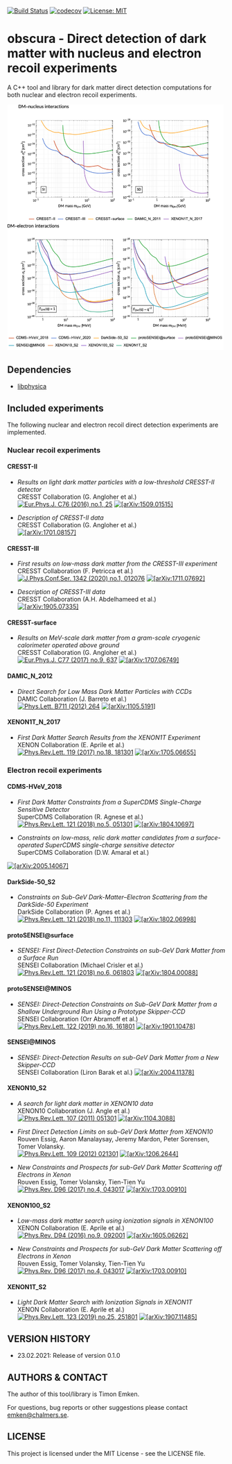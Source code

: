[![Build Status](https://github.com/temken/obscura/workflows/Build%20Status/badge.svg)](https://github.com/temken/obscura/actions)
[![codecov](https://codecov.io/gh/temken/obscura/branch/master/graph/badge.svg)](https://codecov.io/gh/temken/obscura)
[![License: MIT](https://img.shields.io/badge/License-MIT-blue.svg)](https://opensource.org/licenses/MIT)

# obscura - Direct detection of dark matter with nucleus and electron recoil experiments

A C++ tool and library for dark matter direct detection computations for both nuclear and electron recoil experiments.

<img src="results/obscura_DD_Constraints.png" width="500">

## Dependencies

- [libphysica](https://github.com/temken/libphysica)

## Included experiments

The following nuclear and electron recoil direct detection experiments are implemented.

### Nuclear recoil experiments

#### CRESST-II

- *Results on light dark matter particles with a low-threshold CRESST-II detector*  
CRESST Collaboration (G. Angloher et al.)  
[![Eur.Phys.J. C76 (2016) no.1, 25](https://img.shields.io/badge/Eur.Phys.J.-C76(2016)no.1,25-255773.svg)](https://link.springer.com/article/10.1140/epjc/s10052-016-3877-3)
[![[arXiv:1509.01515]](https://img.shields.io/badge/arXiv-1509.01515-B31B1B.svg)](https://arxiv.org/abs/1509.01515)

- *Description of CRESST-II data*  
CRESST Collaboration (G. Angloher et al.)  
[![[arXiv:1701.08157]](https://img.shields.io/badge/arXiv-1701.08157-B31B1B.svg)](https://arxiv.org/abs/1701.08157)

#### CRESST-III

- *First results on low-mass dark matter from the CRESST-III experiment*  
CRESST Collaboration (F. Petricca et al.)  
[![J.Phys.Conf.Ser. 1342 (2020) no.1, 012076](https://img.shields.io/badge/J.Phys.Conf.Ser.-1342(2020)no.1,012076-255773.svg)](https://iopscience.iop.org/article/10.1088/1742-6596/1342/1/012076)
[![[arXiv:1711.07692]](https://img.shields.io/badge/arXiv-1711.07692-B31B1B.svg)](https://arxiv.org/abs/1711.07692)

- *Description of CRESST-III data*  
CRESST Collaboration (A.H. Abdelhameed et al.)  
[![[arXiv:1905.07335]](https://img.shields.io/badge/arXiv-1905.07335-B31B1B.svg)](https://arxiv.org/abs/1905.07335)

#### CRESST-surface

- *Results on MeV-scale dark matter from a gram-scale cryogenic calorimeter operated above ground*  
CRESST Collaboration (G. Angloher et al.)  
[![Eur.Phys.J. C77 (2017) no.9, 637](https://img.shields.io/badge/Eur.Phys.J.-C77(2017)no.9,637-255773.svg)](https://link.springer.com/article/10.1140%2Fepjc%2Fs10052-017-5223-9)
[![[arXiv:1707.06749]](https://img.shields.io/badge/arXiv-1707.06749-B31B1B.svg)](https://arxiv.org/abs/1707.06749)

#### DAMIC_N_2012

- *Direct Search for Low Mass Dark Matter Particles with CCDs*  
DAMIC Collaboration (J. Barreto et al.)  
[![Phys.Lett. B711 (2012) 264](https://img.shields.io/badge/Phys.Lett.B-711(2012)264-255773.svg)](https://www.sciencedirect.com/science/article/pii/S0370269312003887?via%3Dihub)
[![[arXiv:1105.5191]](https://img.shields.io/badge/arXiv-1105.5191-B31B1B.svg)](https://arxiv.org/abs/1105.5191)

#### XENON1T_N_2017

- *First Dark Matter Search Results from the XENON1T Experiment*  
XENON Collaboration (E. Aprile et al.)  
[![Phys.Rev.Lett. 119 (2017) no.18, 181301](https://img.shields.io/badge/Phys.Rev.Lett.-119(2017)no.18,181301-255773.svg)](https://journals.aps.org/prl/abstract/10.1103/PhysRevLett.119.181301)
[![[arXiv:1705.06655]](https://img.shields.io/badge/arXiv-1705.06655-B31B1B.svg)](https://arxiv.org/abs/1705.06655)


### Electron recoil experiments

#### CDMS-HVeV_2018

- *First Dark Matter Constraints from a SuperCDMS Single-Charge Sensitive Detector*  
SuperCDMS Collaboration (R. Agnese et al.)  
[![Phys.Rev.Lett. 121 (2018) no.5, 051301](https://img.shields.io/badge/Phys.Rev.Lett.-121(2018)no.5,051301-255773.svg)](https://journals.aps.org/prl/abstract/10.1103/PhysRevLett.121.051301)
[![[arXiv:1804.10697]](https://img.shields.io/badge/arXiv-1804.10697-B31B1B.svg)](https://arxiv.org/abs/1804.10697)


- *Constraints on low-mass, relic dark matter candidates from a surface-operated SuperCDMS single-charge sensitive detector*  
SuperCDMS Collaboration (D.W. Amaral et al.)    
<!-- [![Phys.Rev.Lett. 121 (2018) no.5, 051301](https://img.shields.io/badge/Phys.Rev.Lett.-121(2018)no.5,051301-255773.svg)](https://journals.aps.org/prl/abstract/10.1103/PhysRevLett.121.051301) -->
[![[arXiv:2005.14067]](https://img.shields.io/badge/arXiv-2005.14067-B31B1B.svg)](https://arxiv.org/abs/2005.14067)

<!-- #### DAMIC-e -->
<!-- 1907.12628 -->

#### DarkSide-50_S2

- *Constraints on Sub-GeV Dark-Matter–Electron Scattering from the DarkSide-50 Experiment*  
DarkSide Collaboration (P. Agnes et al.)  
[![Phys.Rev.Lett. 121 (2018) no.11, 111303](https://img.shields.io/badge/Phys.Rev.Lett.-121(2018)no.11,111303-255773.svg)](https://journals.aps.org/prl/abstract/10.1103/PhysRevLett.121.111303)
[![[arXiv:1802.06998]](https://img.shields.io/badge/arXiv-1802.06998-B31B1B.svg)](https://arxiv.org/abs/1802.06998)

#### protoSENSEI@surface

- *SENSEI: First Direct-Detection Constraints on sub-GeV Dark Matter from a Surface Run*  
SENSEI Collaboration (Michael Crisler et al.)   
[![Phys.Rev.Lett. 121 (2018) no.6, 061803](https://img.shields.io/badge/Phys.Rev.Lett.-121(2018)no.6-255773.svg)](https://journals.aps.org/prl/abstract/10.1103/PhysRevLett.121.061803)
[![[arXiv:1804.00088]](https://img.shields.io/badge/arXiv-1804.00088-B31B1B.svg)](https://arxiv.org/abs/1804.00088)

#### protoSENSEI@MINOS

- *SENSEI: Direct-Detection Constraints on Sub-GeV Dark Matter from a Shallow Underground Run Using a Prototype Skipper-CCD*  
SENSEI Collaboration (Orr Abramoff et al.)   
[![Phys.Rev.Lett. 122 (2019) no.16, 161801](https://img.shields.io/badge/Phys.Rev.Lett.-122(2019)no.16,161801-255773.svg)](https://journals.aps.org/prl/abstract/10.1103/PhysRevLett.122.161801)
[![[arXiv:1901.10478]](https://img.shields.io/badge/arXiv-1901.10478-B31B1B.svg)](https://arxiv.org/abs/1901.10478)

#### SENSEI@MINOS

- *SENSEI: Direct-Detection Results on sub-GeV Dark Matter from a New Skipper-CCD*  
SENSEI Collaboration (Liron Barak et al.) 
[![[arXiv:2004.11378]](https://img.shields.io/badge/arXiv-2004.11378-B31B1B.svg)](https://arxiv.org/abs/2004.11378)

#### XENON10_S2

- *A search for light dark matter in XENON10 data*  
XENON10 Collaboration (J. Angle et al.)  
[![Phys.Rev.Lett. 107 (2011) 051301](https://img.shields.io/badge/Phys.Rev.Lett.-107(2011)051301-255773.svg)](https://journals.aps.org/prl/abstract/10.1103/PhysRevLett.107.051301)
[![[arXiv:1104.3088]](https://img.shields.io/badge/arXiv-1104.3088-B31B1B.svg)](https://arxiv.org/abs/1104.3088)

- *First Direct Detection Limits on sub-GeV Dark Matter from XENON10*  
Rouven Essig, Aaron Manalaysay, Jeremy Mardon, Peter Sorensen, Tomer Volansky.  
[![Phys.Rev.Lett. 109 (2012) 021301](https://img.shields.io/badge/Phys.Rev.Lett.-109(2012)021301-255773.svg)](https://journals.aps.org/prl/abstract/10.1103/PhysRevLett.109.021301)
[![[arXiv:1206.2644]](https://img.shields.io/badge/arXiv-1206.2644-B31B1B.svg)](https://arxiv.org/abs/1206.2644)

- *New Constraints and Prospects for sub-GeV Dark Matter Scattering off Electrons in Xenon*  
Rouven Essig, Tomer Volansky, Tien-Tien Yu  
[![Phys.Rev. D96 (2017) no.4, 043017](https://img.shields.io/badge/Phys.Rev.D-96(2017)no.4-255773.svg)](https://journals.aps.org/prd/abstract/10.1103/PhysRevD.96.043017)
[![[arXiv:1703.00910]](https://img.shields.io/badge/arXiv-1703.00910-B31B1B.svg)](https://arxiv.org/abs/1703.00910)


#### XENON100_S2

- *Low-mass dark matter search using ionization signals in XENON100*  
XENON Collaboration (E. Aprile et al.)   
[![Phys.Rev. D94 (2016) no.9, 092001](https://img.shields.io/badge/Phys.Rev.D-94(2016)no.9-255773.svg)](https://journals.aps.org/prd/abstract/10.1103/PhysRevD.94.092001)
[![[arXiv:1605.06262]](https://img.shields.io/badge/arXiv-1605.06262-B31B1B.svg)](https://arxiv.org/abs/1605.06262)

- *New Constraints and Prospects for sub-GeV Dark Matter Scattering off Electrons in Xenon*  
Rouven Essig, Tomer Volansky, Tien-Tien Yu   
[![Phys.Rev. D96 (2017) no.4, 043017](https://img.shields.io/badge/Phys.Rev.D-96(2017)no.4-255773.svg)](https://journals.aps.org/prd/abstract/10.1103/PhysRevD.96.043017)
[![[arXiv:1703.00910]](https://img.shields.io/badge/arXiv-1703.00910-B31B1B.svg)](https://arxiv.org/abs/1703.00910)

#### XENON1T_S2

- *Light Dark Matter Search with Ionization Signals in XENON1T*  
XENON Collaboration (E. Aprile et al.)  
[![Phys.Rev.Lett. 123 (2019) no.25, 251801](https://img.shields.io/badge/Phys.Rev.Lett.-123(2019)no.25,251801-255773.svg)](https://journals.aps.org/prl/abstract/10.1103/PhysRevLett.123.251801)
[![[arXiv:1907.11485]](https://img.shields.io/badge/arXiv-1907.11485-B31B1B.svg)](https://arxiv.org/abs/1907.11485)

## VERSION HISTORY

- 23.02.2021: Release of version 0.1.0

## AUTHORS & CONTACT

The author of this tool/library is Timon Emken.

For questions, bug reports or other suggestions please contact [emken@chalmers.se](mailto:emken@chalmers.se).


## LICENSE

This project is licensed under the MIT License - see the LICENSE file.
